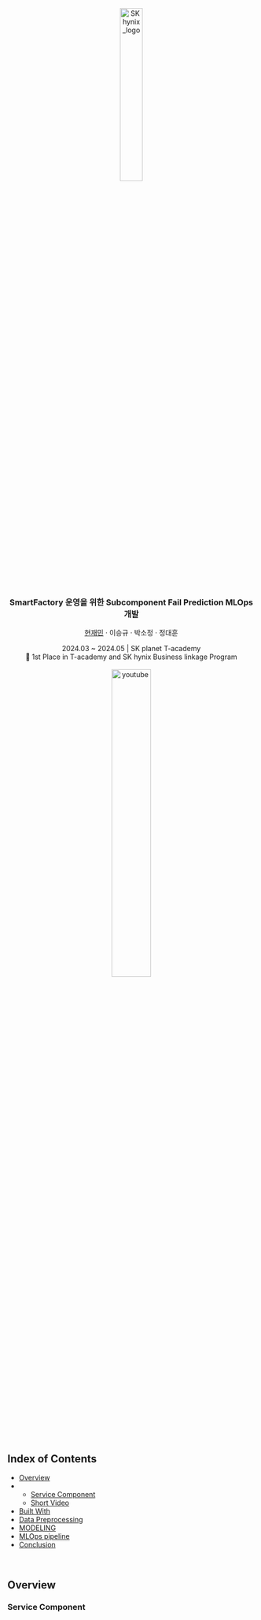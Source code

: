 <div align="center">
  <img width="30%" alt="SKhynix_logo" src="https://github.com/JAMJAMI98/SKhynix_MLOps_project/assets/94438552/7dd73b3e-6598-4efb-9c26-e90202d1bf1a" title="SKhynix logo">
  <br/>
  <h3 align="center">SmartFactory 운영을 위한 Subcomponent Fail Prediction MLOps 개발</h3>
  <p align="center">
    <a href="https://github.com/JAMJAMI98">현재민</a> · 이승규 · 박소정 · 정대훈
  </p>
  <p align="center">
    2024.03 ~ 2024.05 | SK planet T-academy
    <br/>
    🥇 1st Place in T-academy and SK hynix Business linkage Program
    <br/><br/>
    <a href="https://www.youtube.com/watch?v=0lnuD3EgGe4&list=RDCMUCtV98yyffjUORQRGTuLHomw&start_radio=1" target="_blank">
      <img width="40%" alt="youtube" src="https://github.com/JAMJAMI98/SKhynix_MLOps_project/assets/94438552/1a601a0d-e025-4844-a75b-529497115654" title="MLOops Presentation">
    </a>
  </p>
</div>


  <div class="toc">
    <h2>Index of Contents</h2>
    <ul>
      <li><a href="#overview">Overview</a></li>
      <li>
        <ul>
          <li><a href="#service-component">Service Component</a></li>
          <li><a href="#short-video">Short Video</a></li>
        </ul>
      </li>
      <li><a href="#built-with">Built With</a></li>
      <li><a href="#data-preprocessing">Data Preprocessing</a></li>
      <li><a href="#modeling">MODELING</a></li>
      <li><a href="#mlops-pipeline">MLOps pipeline</a></li>
      <li><a href="#conclusion">Conclusion</a></li>
    </ul>
  </div>

<br>

## Overview
### Service Component
